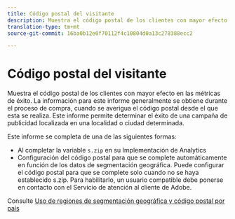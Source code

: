 ```yaml
---
title: Código postal del visitante
description: Muestra el código postal de los clientes con mayor efecto en las métricas de éxito. La información para este informe generalmente se obtiene durante el proceso de compra, cuando se averigua el código postal desde el que esta se realiza. Este informe permite determinar el éxito de una campaña de publicidad localizada en una localidad o ciudad determinada.
translation-type: tm+mt
source-git-commit: 16ba0b12e0f70112f4c10804d0a13c278388ecc2

---
```



# Código postal del visitante

Muestra el código postal de los clientes con mayor efecto en las métricas de éxito. La información para este informe generalmente se obtiene durante el proceso de compra, cuando se averigua el código postal desde el que esta se realiza. Este informe permite determinar el éxito de una campaña de publicidad localizada en una localidad o ciudad determinada.

Este informe se completa de una de las siguientes formas:

* Al completar la variable `s.zip` en su Implementación de Analytics
* Configuración del código postal para que se complete automáticamente en función de los datos de segmentación geográfica. Puede configurar el código postal para que se complete solo cuando no se haya establecido s.zip. Para habilitarlo, un usuario compatible debe ponerse en contacto con el Servicio de atención al cliente de Adobe.

Consulte [Uso de regiones de segmentación geográfica y código postal por país](reports-geosegmentation-reference.md)
